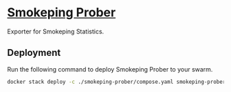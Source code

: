 # [Smokeping Prober](https://github.com/SuperQ/smokeping_prober)

Exporter for Smokeping Statistics.

## Deployment

Run the following command to deploy Smokeping Prober to your swarm.

```bash
docker stack deploy -c ./smokeping-prober/compose.yaml smokeping-prober
```
